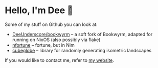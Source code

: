 # Hello, I'm Dee 👋

Some of my stuff on Github you can look at:

* [DeeUnderscore/bookwyrm](https://github.com/DeeUnderscore/bookwyrm/tree/nix/nix) – a soft fork of Bookwyrm, adapted for running on NixOS (also possibly via flake)
* [nfortune](https://github.com/DeeUnderscore/nfortune) – fortune, but in Nim
* [cubeglobe](https://github.com/DeeUnderscore/cubeglobe) – library for randomly generating isometric landscapes

If you would like to contact me, refer to [my website](https://dee.underscore.world/about/#Contact).